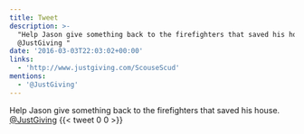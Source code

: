 ```yaml
---
title: Tweet
description: >-
  "Help Jason give something back to the firefighters that saved his house.
  @JustGiving "
date: '2016-03-03T22:03:02+00:00'
links:
  - 'http://www.justgiving.com/ScouseScud'
mentions:
  - '@JustGiving'
---
```

Help Jason give something back to the firefighters that saved his house. [@JustGiving](https://twitter.com/@JustGiving) 
      {{< tweet 0 0 >}}
    
